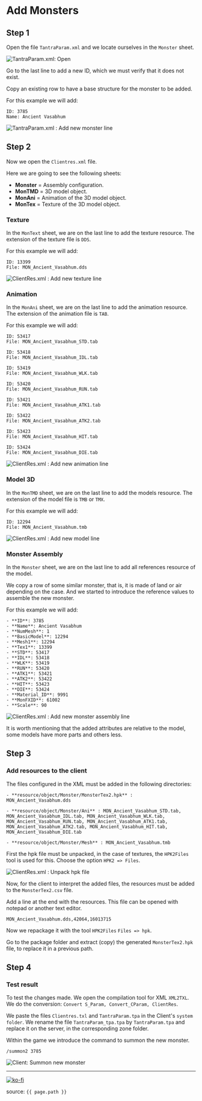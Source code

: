 # Add Monsters

## Step 1

Open the file `TantraParam.xml` and we locate ourselves in the `Monster` sheet.

![TantraParam.xml: Open](https://raw.githubusercontent.com/FernandoCalmet/Tantra/master/extras/img/development/items_management/monster/01.png)

Go to the last line to add a new ID, which we must verify that it does not exist.

Copy an existing row to have a base structure for the monster to be added.

For this example we will add:

```note
ID: 3785
Name: Ancient Vasabhum
```

![TantraParam.xml : Add new monster line](https://raw.githubusercontent.com/FernandoCalmet/Tantra/master/extras/img/development/items_management/monster/02.png)

## Step 2

Now we open the `Clientres.xml` file.

Here we are going to see the following sheets:

- **Monster** = Assembly configuration.
- **MonTMD** = 3D model object.
- **MonAni** = Animation of the 3D model object.
- **MonTex** = Texture of the 3D model object.

### Texture

In the `MonText` sheet, we are on the last line to add the texture resource. The extension of the texture file is `DDS`.

For this example we will add:

```note
ID: 13399
File: MON_Ancient_Vasabhum.dds
```

![ClientRes.xml : Add new texture line](https://raw.githubusercontent.com/FernandoCalmet/Tantra/master/extras/img/development/items_management/monster/03.png)

### Animation

In the `MonAni` sheet, we are on the last line to add the animation resource. The extension of the animation file is `TAB`.

For this example we will add:

```note
ID: 53417
File: MON_Ancient_Vasabhum_STD.tab

ID: 53418
File: MON_Ancient_Vasabhum_IDL.tab

ID: 53419
File: MON_Ancient_Vasabhum_WLK.tab

ID: 53420
File: MON_Ancient_Vasabhum_RUN.tab

ID: 53421
File: MON_Ancient_Vasabhum_ATK1.tab

ID: 53422
File: MON_Ancient_Vasabhum_ATK2.tab

ID: 53423
File: MON_Ancient_Vasabhum_HIT.tab

ID: 53424
File: MON_Ancient_Vasabhum_DIE.tab
```

![ClientRes.xml : Add new animation line](https://raw.githubusercontent.com/FernandoCalmet/Tantra/master/extras/img/development/items_management/monster/04.png)

### Model 3D

In the `MonTMD` sheet, we are on the last line to add the models resource. The extension of the model file is `TMB` or `TMX`.

For this example we will add:

```note
ID: 12294
File: MON_Ancient_Vasabhum.tmb
```

![ClientRes.xml : Add new model line](https://raw.githubusercontent.com/FernandoCalmet/Tantra/master/extras/img/development/items_management/monster/05.png)

### Monster Assembly

In the `Monster` sheet, we are on the last line to add all references resource of the model.

We copy a row of some similar monster, that is, it is made of land or air depending on the case. And we started to introduce the reference values to assemble the new monster.

For this example we will add:

```note
- **ID**: 3785
- **Name**: Ancient Vasabhum
- **NumMesh**: 1
- **BasicModel**: 12294
- **Mesh1**: 12294
- **Tex1**: 13399
- **STD**: 53417
- **IDL**: 53418
- **WLK**: 53419
- **RUN**: 53420
- **ATK1**: 53421
- **ATK2**: 53422
- **HIT**: 53423
- **DIE**: 53424
- **Material_ID**: 9991
- **MonFXID**: 61002
- **Scale**: 90
```

![ClientRes.xml : Add new monster assembly line](https://raw.githubusercontent.com/FernandoCalmet/Tantra/master/extras/img/development/items_management/monster/06.png)

It is worth mentioning that the added attributes are relative to the model, some models have more parts and others less.

## Step 3

### Add resources to the client

The files configured in the XML must be added in the following directories:

```note
- **resource/object/Monster/MonsterTex2.hpk** : MON_Ancient_Vasabhum.dds

- **resource/object/Monster/Ani** : MON_Ancient_Vasabhum_STD.tab, MON_Ancient_Vasabhum_IDL.tab, MON_Ancient_Vasabhum_WLK.tab, MON_Ancient_Vasabhum_RUN.tab, MON_Ancient_Vasabhum_ATK1.tab, MON_Ancient_Vasabhum_ATK2.tab, MON_Ancient_Vasabhum_HIT.tab,  MON_Ancient_Vasabhum_DIE.tab

- **resource/object/Monster/Mesh** : MON_Ancient_Vasabhum.tmb
```

First the hpk file must be unpacked, in the case of textures, the `HPK2Files` tool is used for this. Choose the option `HPK2 => Files`.

![ClientRes.xml : Unpack hpk file](https://raw.githubusercontent.com/FernandoCalmet/Tantra/master/extras/img/development/items_management/monster/07.png)

Now, for the client to interpret the added files, the resources must be added to the `MonsterTex2.csv` file.

Add a line at the end with the resources. This file can be opened with notepad or another text editor.

```note
MON_Ancient_Vasabhum.dds,42064,16013715
```

Now we repackage it with the tool `HPK2Files` `Files => hpk`.

Go to the package folder and extract (copy) the generated `MonsterTex2.hpk` file, to replace it in a previous path.

## Step 4

### Test result

To test the changes made. We open the compilation tool for XML `XML2TXL`. We do the conversion: `Convert S_Param, Convert_CParam, ClientRes`.

We paste the files `Clientres.txl` and `TantraParam.tpa` in the Client's `system folder`. We rename the file `TantraParam_tpa.tpa` by `TantraParam.tpa` and replace it on the server, in the corresponding zone folder.

Within the game we introduce the command to summon the new monster.

```note
/summon2 3785
```

![Client: Summon new monster](https://raw.githubusercontent.com/FernandoCalmet/Tantra/master/extras/img/development/items_management/monster/08.png)

---

[![ko-fi](https://www.ko-fi.com/img/githubbutton_sm.svg)](https://ko-fi.com/T6T41JKMI)

source: `{{ page.path }}`
